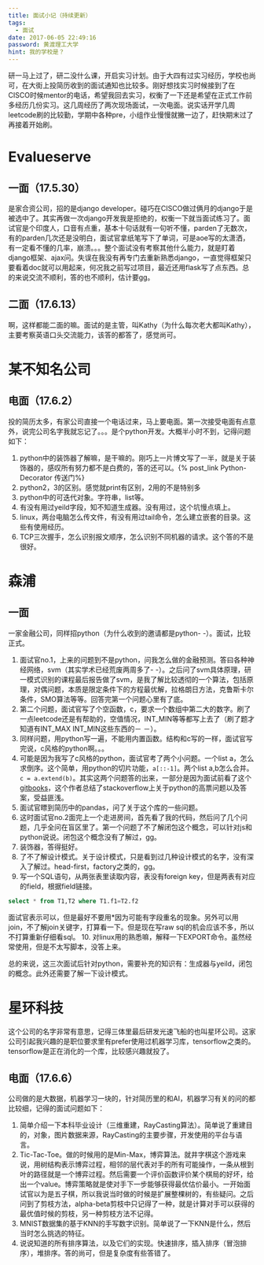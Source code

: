 ```yaml
---
title: 面试小记（持续更新）
tags:
  - 面试
date: 2017-06-05 22:49:16
password: 黄渡理工大学
hint: 我的学校是？
---
```



研一马上过了，研二没什么课，开启实习计划。由于大四有过实习经历，学校也尚可，在大街上投简历收到的面试通知也比较多。<!--more-->刚好想找实习时候接到了在CISCO时候mentor的电话，希望我回去实习，权衡了一下还是希望在正式工作前多经历几份实习。这几周经历了两次现场面试，一次电面。说实话开学几周leetcode刷的比较勤，学期中各种pre，小组作业慢慢就撇一边了，赶快期末过了再接着开始刷。



# Evalueserve
## 一面（17.5.30）
是家合资公司，招的是django developer。碰巧在CISCO做过俩月的django于是被选中了。其实再做一次django开发我是拒绝的，权衡一下就当面试练习了。面试官是个印度人，口音有点重，基本十句话就有一句听不懂，parden了无数次，有的parden几次还是没明白，面试官拿纸笔写下了单词，可是aoe写的太潇洒，有一定看不懂的几率，崩溃。。。整个面试没有考察其他什么能力，就是盯着django框架、ajax问。失误在我没有再专门去重新熟悉django，一直觉得框架只要看着doc就可以用起来，何况我之前写过项目，最近还用flask写了点东西。总的来说交流不顺利，答的也不顺利，估计要gg。

## 二面（17.6.13）
啊，这样都能二面的嘛。面试的是主管，叫Kathy（为什么每次老大都叫Kathy），主要考察英语口头交流能力，该答的都答了，感觉尚可。

# 某不知名公司
## 电面（17.6.2）
投的简历太多，有家公司直接一个电话过来，马上要电面。第一次接受电面有点意外，说完公司名字我就忘记了。。。是个python开发。大概半小时不到，记得问题如下：
 1. python中的装饰器了解嘛，是干嘛的。刚巧上一片博文写了一半，就是关于装饰器的，感叹所有努力都不是白费的，答的还可以。{% post_link Python-Decorator 传送门%}
 2. python2，3的区别。感觉就print有区别，2用的不是特别多
 3. python中的可迭代对象。字符串，list等。
 4. 有没有用过yeild字段，知不知道生成器。没有用过，这个坑慢点填上。
 5. linux，两台电脑怎么传文件，有没有用过tail命令，怎么建立嵌套的目录。这些有使用经历。
 6. TCP三次握手，怎么识别报文顺序，怎么识别不同机器的请求。这个答的不是很好。

# 森浦
## 一面
一家金融公司，同样招python（为什么收到的邀请都是python- -）。面试，比较正式。
 1. 面试官no.1，上来的问题到不是python，问我怎么做的金融预测。答曰各种神经网络，svm（其实学术已经荒废两周多了- -）。之后问了svm具体原理，研一模式识别的课程最后报告做了svm，是我了解比较透彻的一个算法，包括原理，对偶问题，本质是限定条件下的方程最优解，拉格朗日方法，克鲁斯卡尔条件，SMO算法等等。回答完第一个问题心里有了底。
 2. 第二个问题，面试官写了个空函数，c，要求一个数组中第二大的数字。刷了一点leetcode还是有帮助的，空值情况，INT_MIN等等都写上去了（刷了题才知道有INT_MAX INT_MIN这些东西的－ －）。
 3. 同样问题，用python写一遍，不能用内置函数。结构和c写的一样，面试官写完说，c风格的python啊。。。
 4. 可能是因为我写了c风格的python，面试官考了两个小问题。一个list a，怎么求倒序。这个简单，用python的切片功能，``a[::-1]``。两个list a,b怎么合并。``c = a.extend(b)``。其实这两个问题答的出来，一部分是因为面试前看了这个[gitbooks][1]，这个作者总结了stackoverflow上关于python的高票问题以及答案，受益匪浅。
 5. 面试官瞟到简历中的pandas，问了关于这个库的一些问题。
 6. 这时面试官no.2面完上一个走进房间，首先看了我的代码，然后问了几个问题，几乎全问在盲区里了。第一个问题了不了解闭包这个概念，可以针对js和python说说。闭包这个概念没有了解过，gg。
 7. 装饰器，答得挺好。
 8. 了不了解设计模式。关于设计模式，只是看到过几种设计模式的名字，没有深入了解过。head-first，factory之类的，gg。
 9. 写一个SQL语句，从两张表里读取内容，表没有foreign key，但是两表有对应的field，根据field链接。
 ```sql
 select * from T1,T2 where T1.f1=T2.f2
 ```
 面试官表示可以，但是最好不要用\*因为可能有字段重名的现象。另外可以用join，不了解join关键字，打算看一下。但是现在写raw sql的机会应该不多，所以不打算重新仔细看sql。
 10. 对linux用的熟悉嘛，解释一下EXPORT命令。虽然经常使用，但是不太写脚本，没答上来。

总的来说，这三次面试后针对python，需要补充的知识有：生成器与yeild，闭包的概念。此外还需要了解一下设计模式。

# 星环科技
这个公司的名字非常有意思，记得三体里最后研发光速飞船的也叫星环公司。这家公司引起我兴趣的是职位要求里有prefer使用过机器学习库，tensorflow之类的。tensorflow是正在消化的一个库，比较感兴趣就投了。
## 电面（17.6.6）
公司做的是大数据，机器学习一块的，针对简历里的和AI，机器学习有关的问的都比较细，记得的面试问题如下：
 1. 简单介绍一下本科毕业设计（三维重建，RayCasting算法）。简单说了重建目的，对象，图片数据来源，RayCasting的主要步骤，开发使用的平台与语言。
 2. Tic-Tac-Toe。做的时候用的是Min-Max，博弈算法。就井字棋这个游戏来说，用树结构表示博弈过程，相邻的层代表对手的所有可能操作，一条从根到叶的路径就是一个博弈过程。然后需要一个评价函数评价某个棋局的好坏，给出一个value。博弈策略就是使对手下一步能够获得最优估价最小。一开始面试官以为是五子棋，所以我说当时做的时候是扩展整棵树的，有些疑问。之后问到了剪枝方法，alpha-beta剪枝中只记得了一种，就是计算对手可以获得的最优值时候的剪枝，另一种剪枝方法不记得。
 3. MNIST数据集的基于KNN的手写数字识别。简单说了一下KNN是什么，然后当时怎么挑选的特征。
 4. 说说知道的所有排序算法，以及它们的实现。快速排序，插入排序（冒泡排序），堆排序。答的尚可，但是复杂度有些答错了。





[1]: https://taizilongxu.gitbooks.io/stackoverflow-about-python/content/index.html
